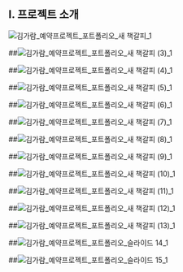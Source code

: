 ## **I. 프로젝트 소개**
![김가람_예약프로젝트_포트폴리오_새 책갈피_1](https://github.com/KANE350/BookingProject/assets/97603476/b73a0efe-bf25-4c76-b2a1-bf067603ef16)


##![김가람_예약프로젝트_포트폴리오_새 책갈피 (3)_1](https://github.com/KANE350/BookingProject/assets/97603476/4ffbe303-77f4-4d18-8d0f-b589a32738b9)


##![김가람_예약프로젝트_포트폴리오_새 책갈피 (4)_1](https://github.com/KANE350/BookingProject/assets/97603476/57a65e08-e6c3-47c3-bc7f-400d8cc8ee4c)


##![김가람_예약프로젝트_포트폴리오_새 책갈피 (5)_1](https://github.com/KANE350/BookingProject/assets/97603476/f7568c1a-52f9-4d27-872d-775d0e2a30b4)


##![김가람_예약프로젝트_포트폴리오_새 책갈피 (6)_1](https://github.com/KANE350/BookingProject/assets/97603476/0bedc36c-c33f-481c-b875-812177d6c018)


##![김가람_예약프로젝트_포트폴리오_새 책갈피 (7)_1](https://github.com/KANE350/BookingProject/assets/97603476/8382cb5a-d671-4cb7-9dda-8d429467a5f2)


##![김가람_예약프로젝트_포트폴리오_새 책갈피 (8)_1](https://github.com/KANE350/BookingProject/assets/97603476/5ec5ef20-d465-4f32-9dfe-b5ea555a8668)


##![김가람_예약프로젝트_포트폴리오_새 책갈피 (9)_1](https://github.com/KANE350/BookingProject/assets/97603476/6ac233ca-cb25-4fe3-8e2d-dae5d8ee632d)


##![김가람_예약프로젝트_포트폴리오_새 책갈피 (10)_1](https://github.com/KANE350/BookingProject/assets/97603476/e69b20c7-6596-48bc-bd54-4de32bead5c2)


##![김가람_예약프로젝트_포트폴리오_새 책갈피 (11)_1](https://github.com/KANE350/BookingProject/assets/97603476/2efd3805-8f37-4659-9336-612e8f008398)


##![김가람_예약프로젝트_포트폴리오_새 책갈피 (12)_1](https://github.com/KANE350/BookingProject/assets/97603476/14009f67-728e-49c0-9521-d662fb7912c4)


##![김가람_예약프로젝트_포트폴리오_새 책갈피 (13)_1](https://github.com/KANE350/BookingProject/assets/97603476/8a922e43-6715-4dbb-a59c-2c57bf2e0a34)


##![김가람_예약프로젝트_포트폴리오_슬라이드 14_1](https://github.com/KANE350/BookingProject/assets/97603476/3ef91d8b-b29f-494f-8bcb-d485ffb3df82)


##![김가람_예약프로젝트_포트폴리오_슬라이드 15_1](https://github.com/KANE350/BookingProject/assets/97603476/67f82f73-7bbd-423e-acdd-81a895644454)


